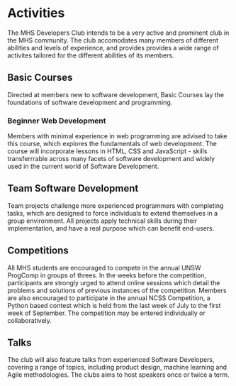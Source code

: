 # Activities

The MHS Developers Club intends to be a very active and prominent club in the MHS community. The club accomodates many members of different abilities and levels of experience, and provides provides a wide range of activites tailored for the different abilities of its members.

## Basic Courses
Directed at members new to software development, Basic Courses lay the foundations of software development and programming.

### Beginner Web Development
Members with minimal experience in web programming are advised to take this course, which explores the fundamentals of web development. The course will incorporate lessons in HTML, CSS and JavaScript - skills transferrrable across many facets of software development and widely used in the current world of Software Development.

## Team Software Development
Team projects challenge more experienced programmers with completing tasks, which are designed to force individuals to extend themselves in a group environment. All projects apply technical skills during their implementation, and have a real purpose which can benefit end-users. 

## Competitions
All MHS students are encouraged to compete in the annual UNSW ProgComp in groups of threes. In the weeks before the competition, participants are strongly urged to attend online sessions which detail the problems and solutions of previous instances of the competition.
Members are also encouraged to participate in the annual NCSS Competition, a Python based contest which is held from the last week of July to the first week of September. The competition may be entered individually or collaboratively. 

## Talks
The club will also feature talks from experienced Software Developers, covering a range of topics, including product design, machine learning and Agile methodologies. The clubs aims to host speakers once or twice a term.
